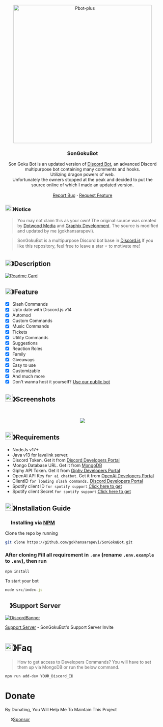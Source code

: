 <p align="center">
  <a href="https://github.com/gokhansarapevi/SonGokuBot">
   <img src="https://cdn.discordapp.com/attachments/1203065884990644250/1206333264227209316/DALLE_2024-02-11_23.17.27_-_Create_a_detailed_preview_of_an_animated_image_for_a_GitHub_readme._The_image_should_prominently_feature_the_text_SonGokuBot_in_the_center_and_be_th.webp?ex=65dba066&is=65c92b66&hm=225ddf02e2da8d30b85bbfaf83a73b956ce7b59422bc2fbf12912bd187cb1f2b&" alt="Pbot-plus" width="auto" height="450">
  </a>

  <h3 align="center">SonGokuBot</h3>

  <p align="center">
    Son Goku Bot is an updated version of <a href="https://github.com/CorwinDev/Discord-Bot">Discord Bot</a>, an advanced Discord multipurpose bot containing many comments and hooks.<br> Utilizing dragon powers of web.<br> Unfortunately the owners stopped at the peak and decided to put the source online of which I made an updated version.
    <br />
    <br />
    <a href="https://github.com/gokhansarapevi/SonGokuBot/issues">Report Bug</a>
    ·
    <a href="https://github.com/gokhansarapevi/SonGokuBot">Request Feature</a>
  </p>
</p>

<!-- NOTICE -->

### <img src="https://cdn.discordapp.com/emojis/1055803759831294013.png" width="20px" height="20px"> 》Notice 
> You may not claim this as your own! The original source was created by [Dotwood Media](https://github.com/DotwoodMedia) and [Graphix Development](https://github.com/GraphixDevelopment). The source is modified and updated by me (gokhansarapevi).

> SonGokuBot is a multipurpose Discord bot base in [Discord.js](https://github.com/Discordjs/discordjs)
If you like this repository, feel free to leave a star ⭐ to motivate me!

<!-- ABOUT THE PROJECT -->

## <img src="https://cdn.discordapp.com/emojis/859424401186095114.png" width="20px" height="20px">》Description 
[![Readme Card](https://github-readme-stats.vercel.app/api/pin/?username=gokhansarapevi&repo=SonGokuBot&theme=tokyonight)](https://github.com/gokhansarapevi/SonGokuBot)
## <img src="https://cdn.discordapp.com/emojis/852881450667081728.gif" width="20px" height="20px">》Feature
- [x] Slash Commands 
- [x] Upto date with Discord.js v14
- [x] Automod
- [x] Custom Commands
- [x] Music Commands
- [x] Tickets
- [x] Utility Commands
- [x] Suggestions 
- [x] Reaction Roles
- [x] Family
- [x] Giveaways 
- [x] Easy to use
- [x] Customizable
- [x] And much more
- [x] Don't wanna host it yourself? [Use our public bot](https://discord.com/api/oauth2/authorize?client_id=1203065035153219664&permissions=8&scope=bot)
## <img src="https://cdn.discordapp.com/emojis/1028680849195020308.png" width="25px" height="25px">》Screenshots
<br />
<p align="center">
  <a href="https://github.com/gokhansarapevi/SonGokuBot">
    <img src="https://cdn.discordapp.com/attachments/1203065884990644250/1206006035685449758/image.png?ex=65da6fa5&is=65c7faa5&hm=569f91b3486eebf76e4c4236f7cb347f845a0e96ceb63ff019295d1dbc69a265&">
  </a>
</p>

## <img src="https://cdn.discordapp.com/emojis/1009754836314628146.gif" width="25px" height="25px">》Requirements
- NodeJs v17+
- Java v13 for lavalink server.
- Discord Token. Get it from [Discord Developers Portal](https://discord.com/developers/applications)
- Mongo Database URL. Get it from [MongoDB](https://cloud.mongodb.com/)
- Giphy API Token. Get it from [Giphy Developers Portal](https://developers.giphy.com/)
- OpenAI API Key `for ai chatbot`. Get it from [OpenAi Developers Portal](https://beta.openai.com/account/api-keys)
- ClientID `for loading slash commands.` [Discord Developers Portal](https://discord.com/developers/applications)
- Spotify client ID `for spotify support` [Click here to get](https://developer.spotify.com/dashboard/login)
- Spotify client Secret `for spotify support` [Click here to get](https://developer.spotify.com/dashboard/login)

## <img src="https://cdn.discordapp.com/emojis/814216203466965052.png" width="25px" height="25px">》Installation Guide

### <img src="https://cdn.discordapp.com/emojis/1028680849195020308.png" width="15px" height="15px"> Installing via [NPM](https://www.npmjs.com/)
Clone the repo by running
```bash
git clone https://github.com/gokhansarapevi/SonGokuBot.git
```
### After cloning Fill all requirement in `.env` **(rename `.env.example` to `.env`)**, then run

```bash
npm install
```
To start your bot 

```js
node src/index.js
```

## <img src="https://cdn.discordapp.com/emojis/1036083490292244493.png" width="15px" height="15px">》Support Server
[![DiscordBanner](https://invidget.switchblade.xyz/J9Nz3Rp2tn)](https://discord.gg/J9Nz3Rp2tn)

[Support Server](https://discord.gg/J9Nz3Rp2tn) - SonGokuBot's Support Server Invite

# <img src="https://cdn.discordapp.com/emojis/1015745034076819516.png" width="25px" height="25px">》Faq
> How to get access to Developers Commands? You will have to set them up via MongoDB or run the below command.

```bash
npm run add-dev YOUR_Discord_ID
```
# Donate

 By Donating, You Will Help Me To Maintain This Project 

<img src="https://cdn.discordapp.com/emojis/809085860632985630.png" width="15px" height="15px"> 》[Sponsor](https://github.com/sponsors/SonGokuBot)

[version-shield]: https://img.shields.io/github/package-json/v/SonGokuBot/SonGokuBot?style=for-the-badge
[version-url]: https://github.com/brblacky/WaveMusic
[contributors-shield]: https://img.shields.io/github/contributors/SonGokuBot/SonGokuBot.svg?style=for-the-badge
[contributors-url]: https://github.com/gokhansarapevi/SonGokuBot/graphs/contributors
[forks-shield]: https://img.shields.io/github/forks/SonGokuBot/SonGokuBot.svg?style=for-the-badge
[forks-url]: https://github.com/gokhansarapevi/SonGokuBot/network/members
[stars-shield]: https://img.shields.io/github/stars/SonGokuBot/SonGokuBot.svg?style=for-the-badge
[stars-url]: https://github.com/gokhansarapevi/SonGokuBot/stargazers
[issues-shield]: https://img.shields.io/github/issues/SonGokuBot/SonGokuBot.svg?style=for-the-badge
[issues-url]: https://github.com/gokhansarapevi/SonGokuBot---SonGokuBot
[license-shield]: https://img.shields.io/github/license/SonGokuBot/SonGokuBot.svg?style=for-the-badge
[license-url]: https://github.com/gokhansarapevi/SonGokuBot/blob/master/LICENSE

